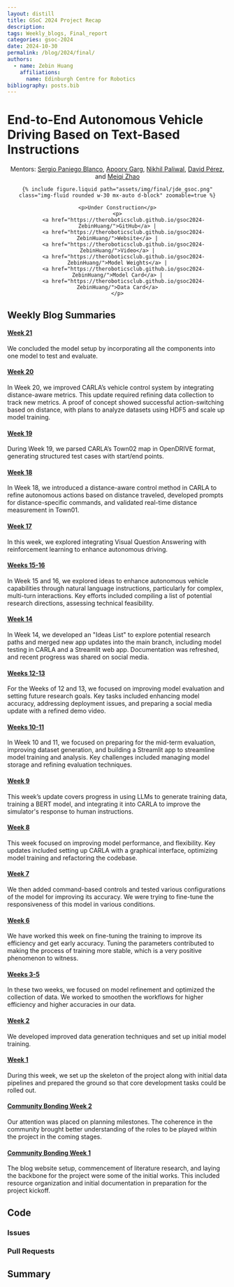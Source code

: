```yaml
---
layout: distill
title: GSoC 2024 Project Recap
description:
tags: Weekly_blogs, Final_report
categories: gsoc-2024
date: 2024-10-30
permalink: /blog/2024/final/
authors:
  - name: Zebin Huang
    affiliations:
      name: Edinburgh Centre for Robotics
bibliography: posts.bib
---
```


# End-to-End Autonomous Vehicle Driving Based on Text-Based Instructions

<div style="text-align: center;">
    Mentors:
    <a href="mailto:sergiopaniegoblanco@gmail.com">Sergio Paniego Blanco</a>,
    <a href="mailto:apoorvgarg.ms@gmail.com">Apoorv Garg</a>,
    <a href="mailto:nikhil.paliwal14@gmail.com">Nikhil Paliwal</a>,
    <a href="mailto:david.perez.saura@upm.es">David Pérez</a>,
    and <a href="mailto:skyler.zhaomeiqi@gmail.com">Meiqi Zhao</a>

    {% include figure.liquid path="assets/img/final/jde_gsoc.png" class="img-fluid rounded w-30 mx-auto d-block" zoomable=true %}

    <p>Under Construction</p>
    <p>
        <a href="https://theroboticsclub.github.io/gsoc2024-ZebinHuang/">GitHub</a> |
        <a href="https://theroboticsclub.github.io/gsoc2024-ZebinHuang/">Website</a> |
        <a href="https://theroboticsclub.github.io/gsoc2024-ZebinHuang/">Video</a> |
        <a href="https://theroboticsclub.github.io/gsoc2024-ZebinHuang/">Model Weights</a> |
        <a href="https://theroboticsclub.github.io/gsoc2024-ZebinHuang/">Model Card</a> |
        <a href="https://theroboticsclub.github.io/gsoc2024-ZebinHuang/">Data Card</a>
    </p>
</div>

## Weekly Blog Summaries

<h4 id="week-21"><a href="/gsoc2024-ZebinHuang/blog/2024/week21/">Week 21</a></h4>
<p>We concluded the model setup by incorporating all the components into one model to test and evaluate.</p>

<h4 id="week-20"><a href="/gsoc2024-ZebinHuang/blog/2024/week20/">Week 20</a></h4>
<p>In Week 20, we improved CARLA’s vehicle control system by integrating distance-aware metrics. This update required refining data collection to track new metrics. A proof of concept showed successful action-switching based on distance, with plans to analyze datasets using HDF5 and scale up model training.</p>

<h4 id="week-19"><a href="/gsoc2024-ZebinHuang/blog/2024/week19/">Week 19</a></h4>
<p>During Week 19, we parsed CARLA’s Town02 map in OpenDRIVE format, generating structured test cases with start/end points. </p>

<h4 id="week-18"><a href="/gsoc2024-ZebinHuang/blog/2024/week18/">Week 18</a></h4>
<p>In Week 18, we introduced a distance-aware control method in CARLA to refine autonomous actions based on distance traveled, developed prompts for distance-specific commands, and validated real-time distance measurement in Town01.</p>

<h4 id="week-17"><a href="/gsoc2024-ZebinHuang/blog/2024/week17/">Week 17</a></h4>
<p>In this week, we explored integrating Visual Question Answering with reinforcement learning to enhance autonomous driving.</p>

<h4 id="weeks-15-16"><a target="_blank" rel="noopener noreferrer" href="/gsoc2024-ZebinHuang/blog/2024/week1516/">Weeks 15-16</a></h4>
<p>In Week 15 and 16, we explored ideas to enhance autonomous vehicle capabilities through natural language instructions, particularly for complex, multi-turn interactions. Key efforts included compiling a list of potential research directions, assessing technical feasibility.</p>

<h4 id="week-14"><a href="/gsoc2024-ZebinHuang/blog/2024/week14/">Week 14</a></h4>
<p>In Week 14, we developed an "Ideas List" to explore potential research paths and merged new app updates into the main branch, including model testing in CARLA and a Streamlit web app. Documentation was refreshed, and recent progress was shared on social media.</p>

<h4 id="weeks-12-13"><a href="/gsoc2024-ZebinHuang/blog/2024/week1213/">Weeks 12-13</a></h4>
<p>For the Weeks of 12 and 13, we focused on improving model evaluation and setting future research goals. Key tasks included enhancing model accuracy, addressing deployment issues, and preparing a social media update with a refined demo video.</p>

<h4 id="weeks-10-11"> <a href="/gsoc2024-ZebinHuang/blog/2024/coding-week8-7-29-8-11/">Weeks 10-11</a></h4>
<p>In Week 10 and 11, we focused on preparing for the mid-term evaluation, improving dataset generation, and building a Streamlit app to streamline model training and analysis. Key challenges included managing model storage and refining evaluation techniques.</p>

<h4 id="week-9"><a href="/gsoc2024-ZebinHuang/blog/2024/coding-week8-7-22-7-28/">Week 9</a></h4>
<p>This week’s update covers progress in using LLMs to generate training data, training a BERT model, and integrating it into CARLA to improve the simulator's response to human instructions.</p>

<h4 id="week-8"><a href="/gsoc2024-ZebinHuang/blog/2024/coding-week8-7-15-7-21/">Week 8</a></h4>
<p>This week focused on improving model performance, and flexibility. Key updates included setting up CARLA with a graphical interface, optimizing model training and refactoring the codebase.</p>

<h4 id="week-7"><a href="/gsoc2024-ZebinHuang/blog/2024/coding-week7-7-08-7-14/">Week 7</a></h4>
<p>We then added command-based controls and tested various configurations of the model for improving its accuracy. We were trying to fine-tune the responsiveness of this model in various conditions.</p>

<h4 id="week-6"><a href="/gsoc2024-ZebinHuang/blog/2024/coding-week345-7-01-7-07/">Week 6</a></h4>
<p>We have worked this week on fine-tuning the training to improve its efficiency and get early accuracy. Tuning the parameters contributed to making the process of training more stable, which is a very positive phenomenon to witness.</p>

<h4 id="weeks-3-5"><a href="/gsoc2024-ZebinHuang/blog/2024/coding-week345-6-10-6-30/">Weeks 3-5</a></h4>
<p>In these two weeks, we focused on model refinement and optimized the collection of data. We worked to smoothen the workflows for higher efficiency and higher accuracies in our data.</p>

<h4 id="week-2"><a href="/gsoc2024-ZebinHuang/blog/2024/coding-week2-6-03-6-09/">Week 2</a></h4>
<p>We developed improved data generation techniques and set up initial model training.

<h4 id="week-1"><a href="/gsoc2024-ZebinHuang/blog/2024/coding-week1-5-27-6-02/">Week 1</a></h4>
<p>During this week, we set up the skeleton of the project along with initial data pipelines and prepared the ground so that core development tasks could be rolled out.</p>

<h4 id="community-bonding-week-2"><a href="/gsoc2024-ZebinHuang/blog/2024/community-bonding-5-21-5-27/">Community Bonding Week 2</a></h4>
<p>Our attention was placed on planning milestones. The coherence in the community brought better understanding of the roles to be played within the project in the coming stages.</p>

<h4 id="community-bonding-week-1"><a href="/gsoc2024-ZebinHuang/blog/2024/community-bonding-5-14-5-20/">Community Bonding Week 1</a></h4>
<p>The blog website setup, commencement of literature research, and laying the backbone for the project were some of the initial works. This included resource organization and initial documentation in preparation for the project kickoff.</p>

## Code

### Issues

### Pull Requests

## Summary

